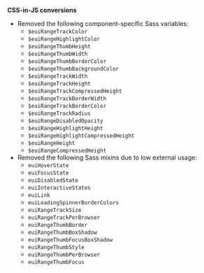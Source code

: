 **CSS-in-JS conversions**

- Removed the following component-specific Sass variables:
  - `$euiRangeTrackColor`
  - `$euiRangeHighlightColor`
  - `$euiRangeThumbHeight`
  - `$euiRangeThumbWidth`
  - `$euiRangeThumbBorderColor`
  - `$euiRangeThumbBackgroundColor`
  - `$euiRangeTrackWidth`
  - `$euiRangeTrackHeight`
  - `$euiRangeTrackCompressedHeight`
  - `$euiRangeTrackBorderWidth`
  - `$euiRangeTrackBorderColor`
  - `$euiRangeTrackRadius`
  - `$euiRangeDisabledOpacity`
  - `$euiRangeHighlightHeight`
  - `$euiRangeHighlightCompressedHeight`
  - `$euiRangeHeight`
  - `$euiRangeCompressedHeight`
- Removed the following Sass mixins due to low external usage:
  - `euiHoverState`
  - `euiFocusState`
  - `euiDisabledState`
  - `euiInteractiveStates`
  - `euiLink`
  - `euiLoadingSpinnerBorderColors`
  - `euiRangeTrackSize`
  - `euiRangeTrackPerBrowser`
  - `euiRangeThumbBorder`
  - `euiRangeThumbBoxShadow`
  - `euiRangeThumbFocusBoxShadow`
  - `euiRangeThumbStyle`
  - `euiRangeThumbPerBrowser`
  - `euiRangeThumbFocus`
